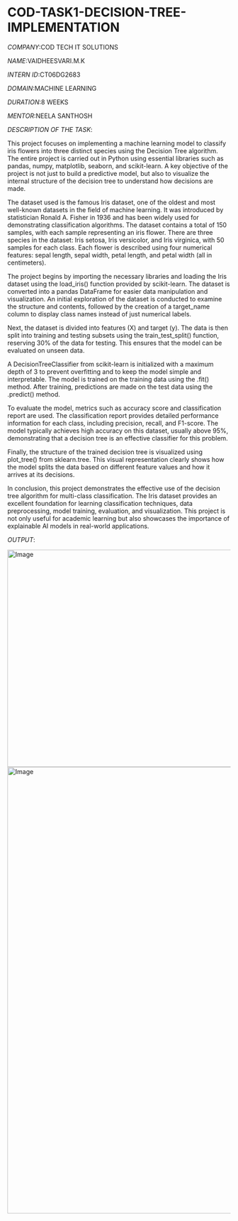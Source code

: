 # COD-TASK1-DECISION-TREE-IMPLEMENTATION

*COMPANY*:COD TECH IT SOLUTIONS

*NAME*:VAIDHEESVARI.M.K

*INTERN ID*:CT06DG2683

*DOMAIN*:MACHINE LEARNING

*DURATION*:8 WEEKS

*MENTOR*:NEELA SANTHOSH

*DESCRIPTION OF THE TASK*:

This project focuses on implementing a machine learning model to classify iris flowers into three distinct species using the Decision Tree algorithm. The entire project is carried out in Python using essential libraries such as pandas, numpy, matplotlib, seaborn, and scikit-learn. A key objective of the project is not just to build a predictive model, but also to visualize the internal structure of the decision tree to understand how decisions are made.

The dataset used is the famous Iris dataset, one of the oldest and most well-known datasets in the field of machine learning. It was introduced by statistician Ronald A. Fisher in 1936 and has been widely used for demonstrating classification algorithms. The dataset contains a total of 150 samples, with each sample representing an iris flower. There are three species in the dataset: Iris setosa, Iris versicolor, and Iris virginica, with 50 samples for each class. Each flower is described using four numerical features: sepal length, sepal width, petal length, and petal width (all in centimeters).

The project begins by importing the necessary libraries and loading the Iris dataset using the load_iris() function provided by scikit-learn. The dataset is converted into a pandas DataFrame for easier data manipulation and visualization. An initial exploration of the dataset is conducted to examine the structure and contents, followed by the creation of a target_name column to display class names instead of just numerical labels.

Next, the dataset is divided into features (X) and target (y). The data is then split into training and testing subsets using the train_test_split() function, reserving 30% of the data for testing. This ensures that the model can be evaluated on unseen data.

A DecisionTreeClassifier from scikit-learn is initialized with a maximum depth of 3 to prevent overfitting and to keep the model simple and interpretable. The model is trained on the training data using the .fit() method. After training, predictions are made on the test data using the .predict() method.

To evaluate the model, metrics such as accuracy score and classification report are used. The classification report provides detailed performance information for each class, including precision, recall, and F1-score. The model typically achieves high accuracy on this dataset, usually above 95%, demonstrating that a decision tree is an effective classifier for this problem.

Finally, the structure of the trained decision tree is visualized using plot_tree() from sklearn.tree. This visual representation clearly shows how the model splits the data based on different feature values and how it arrives at its decisions.

In conclusion, this project demonstrates the effective use of the decision tree algorithm for multi-class classification. The Iris dataset provides an excellent foundation for learning classification techniques, data preprocessing, model training, evaluation, and visualization. This project is not only useful for academic learning but also showcases the importance of explainable AI models in real-world applications.

*OUTPUT*:


<img width="719" height="490" alt="Image" src="https://github.com/user-attachments/assets/8066c4e8-3390-4b0e-b86e-e65aab98600b" />

<img width="1919" height="1007" alt="Image" src="https://github.com/user-attachments/assets/f7805dd0-5d43-4a8d-8c91-2160c6c8ef0c" />
